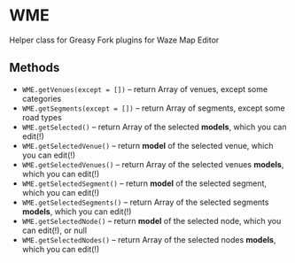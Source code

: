 # WME
Helper class for Greasy Fork plugins for Waze Map Editor

## Methods
* `WME.getVenues(except = [])` – return Array of venues, except some categories
* `WME.getSegments(except = [])` – return Array of segments, except some road types
* `WME.getSelected()` – return Array of the selected **models**, which you can edit(!)
* `WME.getSelectedVenue()` – return **model** of the selected venue, which you can edit(!)
* `WME.getSelectedVenues()` – return Array of the selected venues **models**, which you can edit(!)
* `WME.getSelectedSegment()` – return **model** of the selected segment, which you can edit(!)
* `WME.getSelectedSegments()` – return Array of the selected segments **models**, which you can edit(!)
* `WME.getSelectedNode()` – return **model** of the selected node, which you can edit(!), or null
* `WME.getSelectedNodes()` – return Array of the selected nodes **models**, which you can edit(!)
